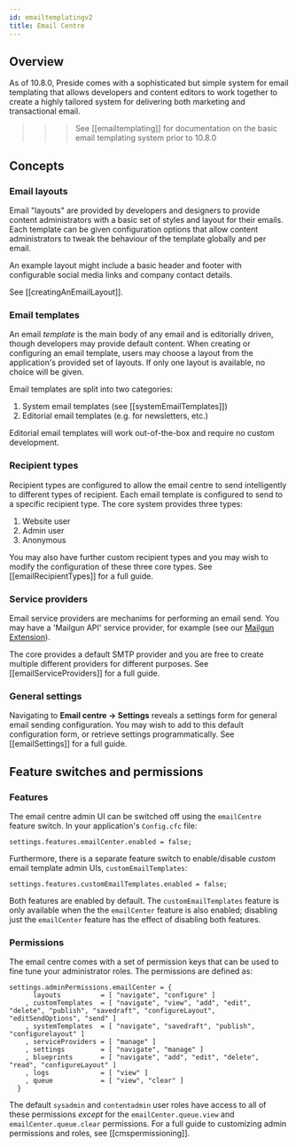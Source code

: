 ```yaml
---
id: emailtemplatingv2
title: Email Centre
---
```


## Overview

As of 10.8.0, Preside comes with a sophisticated but simple system for email templating that allows developers and content editors to work together to create a highly tailored system for delivering both marketing and transactional email.

>>> See [[emailtemplating]] for documentation on the basic email templating system prior to 10.8.0

## Concepts

### Email layouts

Email "layouts" are provided by developers and designers to provide content administrators with a basic set of styles and layout for their emails. Each template can be given configuration options that allow content administrators to tweak the behaviour of the template globally and per email.

An example layout might include a basic header and footer with configurable social media links and company contact details.

See [[creatingAnEmailLayout]].

### Email templates

An email _template_ is the main body of any email and is editorially driven, though developers may provide default content. When creating or configuring an email template, users may choose a layout from the application's provided set of layouts. If only one layout is available, no choice will be given.

Email templates are split into two categories:

1. System email templates (see [[systemEmailTemplates]])
2. Editorial email templates (e.g. for newsletters, etc.)

Editorial email templates will work out-of-the-box and require no custom development.

### Recipient types

Recipient types are configured to allow the email centre to send intelligently to different types of recipient. Each email template is configured to send to a specific recipient type. The core system provides three types:

1. Website user
2. Admin user
3. Anonymous

You may also have further custom recipient types and you may wish to modify the configuration of these three core types. See [[emailRecipientTypes]] for a full guide.

### Service providers

Email service providers are mechanims for performing an email send. You may have a 'Mailgun API' service provider, for example (see our [Mailgun Extension](https://github.com/pixl8/preside-ext-mailgun)). 

The core provides a default SMTP provider and you are free to create multiple different providers for different purposes. See [[emailServiceProviders]] for a full guide.

### General settings

Navigating to **Email centre -> Settings** reveals a settings form for general email sending configuration. You may wish to add to this default configuration form, or retrieve settings programmatically. See [[emailSettings]] for a full guide.

## Feature switches and permissions

### Features

The email centre admin UI can be switched off using the `emailCentre` feature switch. In your application's `Config.cfc` file:

```luceescript
settings.features.emailCenter.enabled = false;
```

Furthermore, there is a separate feature switch to enable/disable _custom_ email template admin UIs, `customEmailTemplates`:


```luceescript
settings.features.customEmailTemplates.enabled = false;
```

Both features are enabled by default. The `customEmailTemplates` feature is only available when the the `emailCenter` feature is also enabled; disabling just the `emailCenter` feature has the effect of disabling both features.

### Permissions

The email centre comes with a set of permission keys that can be used to fine tune your administrator roles. The permissions are defined as:

```luceescript
settings.adminPermissions.emailCenter = {
	  layouts          = [ "navigate", "configure" ]
	, customTemplates  = [ "navigate", "view", "add", "edit", "delete", "publish", "savedraft", "configureLayout", "editSendOptions", "send" ]
	, systemTemplates  = [ "navigate", "savedraft", "publish", "configurelayout" ]
	, serviceProviders = [ "manage" ]
	, settings         = [ "navigate", "manage" ]
	, blueprints       = [ "navigate", "add", "edit", "delete", "read", "configureLayout" ]
	, logs             = [ "view" ]
	, queue            = [ "view", "clear" ]
  }
```

The default `sysadmin` and `contentadmin` user roles have access to all of these permissions _except_ for the `emailCenter.queue.view` and `emailCenter.queue.clear` permissions. For a full guide to customizing admin permissions and roles, see [[cmspermissioning]].